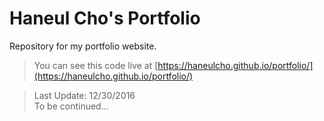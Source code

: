 # Haneul Cho's Portfolio

Repository for my portfolio website.
>You can see this code live at [https://haneulcho.github.io/portfolio/](https://haneulcho.github.io/portfolio/)

>Last Update: 12/30/2016    
To be continued...
